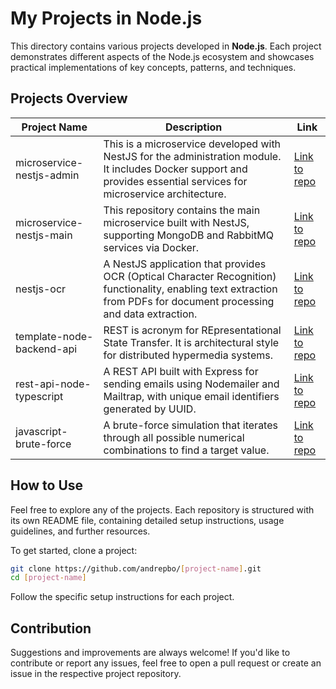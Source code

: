 # My Projects in Node.js

This directory contains various projects developed in **Node.js**. Each project demonstrates different aspects of the Node.js ecosystem and showcases practical implementations of key concepts, patterns, and techniques.

## Projects Overview

| Project Name                      | Description | Link |
| ---------------------------------- | ----------- | ---- |
| microservice-nestjs-admin          | This is a microservice developed with NestJS for the administration module. It includes Docker support and provides essential services for microservice architecture. | [Link to repo](https://github.com/andrepbo/microservice-nestjs-admin) |
| microservice-nestjs-main           | This repository contains the main microservice built with NestJS, supporting MongoDB and RabbitMQ services via Docker. | [Link to repo](https://github.com/andrepbo/microservice-nestjs-main) |
| nestjs-ocr                         | A NestJS application that provides OCR (Optical Character Recognition) functionality, enabling text extraction from PDFs for document processing and data extraction. | [Link to repo](https://github.com/andrepbo/nestjs-ocr) |
| template-node-backend-api                         | REST is acronym for REpresentational State Transfer. It is architectural style for distributed hypermedia systems. | [Link to repo](https://github.com/andrepbo/template-node-backend-api) |
| rest-api-node-typescript                         | A REST API built with Express for sending emails using Nodemailer and Mailtrap, with unique email identifiers generated by UUID. | [Link to repo](https://github.com/andrepbo/rest-api-node-typescript) |
| javascript-brute-force                         | A brute-force simulation that iterates through all possible numerical combinations to find a target value. | [Link to repo](https://github.com/andrepbo/javascript-brute-force) |

## How to Use

Feel free to explore any of the projects. Each repository is structured with its own README file, containing detailed setup instructions, usage guidelines, and further resources.

To get started, clone a project:

```bash
git clone https://github.com/andrepbo/[project-name].git
cd [project-name]
```

Follow the specific setup instructions for each project.

## Contribution

Suggestions and improvements are always welcome! If you'd like to contribute or report any issues, feel free to open a pull request or create an issue in the respective project repository.
